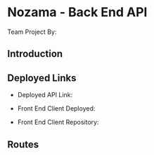 # Nozama - Back End API
Team Project By:

## Introduction

## Deployed Links

- Deployed API Link:

- Front End Client Deployed:

- Front End Client Repository:

## Routes
